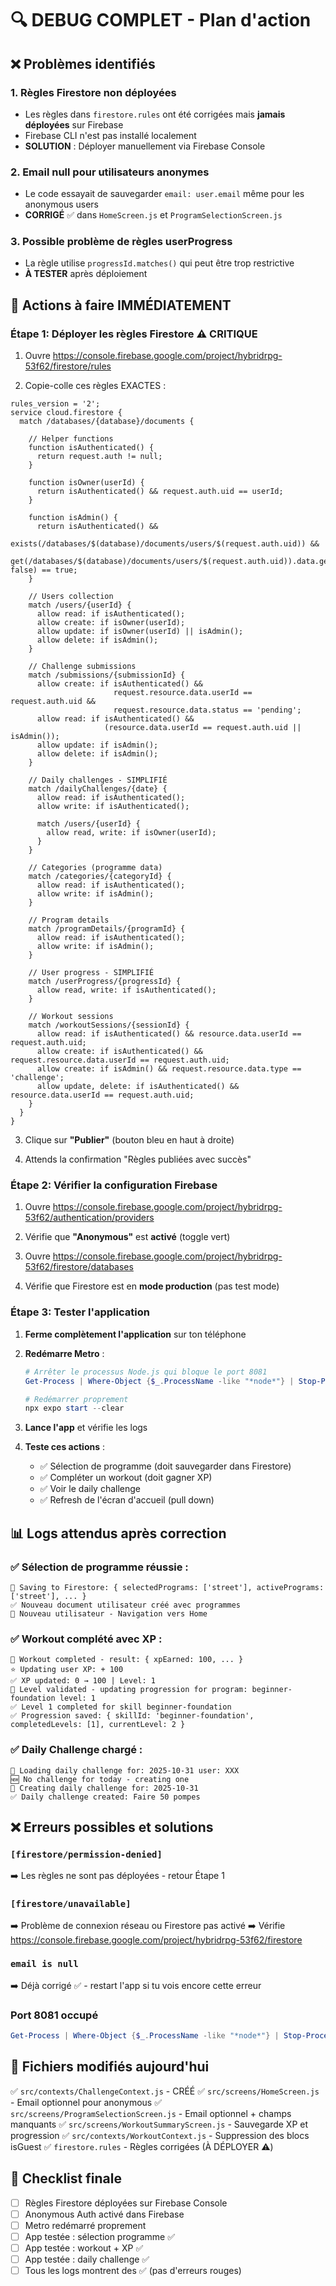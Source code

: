 # 🔍 DEBUG COMPLET - Plan d'action

## ❌ Problèmes identifiés

### 1. **Règles Firestore non déployées**
- Les règles dans `firestore.rules` ont été corrigées mais **jamais déployées** sur Firebase
- Firebase CLI n'est pas installé localement
- **SOLUTION** : Déployer manuellement via Firebase Console

### 2. **Email null pour utilisateurs anonymes**
- Le code essayait de sauvegarder `email: user.email` même pour les anonymous users
- **CORRIGÉ** ✅ dans `HomeScreen.js` et `ProgramSelectionScreen.js`

### 3. **Possible problème de règles userProgress**
- La règle utilise `progressId.matches()` qui peut être trop restrictive
- **À TESTER** après déploiement

## 🎯 Actions à faire IMMÉDIATEMENT

### Étape 1: Déployer les règles Firestore ⚠️ CRITIQUE

1. Ouvre https://console.firebase.google.com/project/hybridrpg-53f62/firestore/rules

2. Copie-colle ces règles EXACTES :

```
rules_version = '2';
service cloud.firestore {
  match /databases/{database}/documents {
    
    // Helper functions
    function isAuthenticated() {
      return request.auth != null;
    }
    
    function isOwner(userId) {
      return isAuthenticated() && request.auth.uid == userId;
    }
    
    function isAdmin() {
      return isAuthenticated() && 
             exists(/databases/$(database)/documents/users/$(request.auth.uid)) &&
             get(/databases/$(database)/documents/users/$(request.auth.uid)).data.get('isAdmin', false) == true;
    }
    
    // Users collection
    match /users/{userId} {
      allow read: if isAuthenticated();
      allow create: if isOwner(userId);
      allow update: if isOwner(userId) || isAdmin();
      allow delete: if isAdmin();
    }
    
    // Challenge submissions
    match /submissions/{submissionId} {
      allow create: if isAuthenticated() && 
                       request.resource.data.userId == request.auth.uid &&
                       request.resource.data.status == 'pending';
      allow read: if isAuthenticated() && 
                     (resource.data.userId == request.auth.uid || isAdmin());
      allow update: if isAdmin();
      allow delete: if isAdmin();
    }
    
    // Daily challenges - SIMPLIFIÉ
    match /dailyChallenges/{date} {
      allow read: if isAuthenticated();
      allow write: if isAuthenticated();
      
      match /users/{userId} {
        allow read, write: if isOwner(userId);
      }
    }
    
    // Categories (programme data)
    match /categories/{categoryId} {
      allow read: if isAuthenticated();
      allow write: if isAdmin();
    }
    
    // Program details
    match /programDetails/{programId} {
      allow read: if isAuthenticated();
      allow write: if isAdmin();
    }
    
    // User progress - SIMPLIFIÉ
    match /userProgress/{progressId} {
      allow read, write: if isAuthenticated();
    }
    
    // Workout sessions
    match /workoutSessions/{sessionId} {
      allow read: if isAuthenticated() && resource.data.userId == request.auth.uid;
      allow create: if isAuthenticated() && request.resource.data.userId == request.auth.uid;
      allow create: if isAdmin() && request.resource.data.type == 'challenge';
      allow update, delete: if isAuthenticated() && resource.data.userId == request.auth.uid;
    }
  }
}
```

3. Clique sur **"Publier"** (bouton bleu en haut à droite)

4. Attends la confirmation "Règles publiées avec succès"

### Étape 2: Vérifier la configuration Firebase

1. Ouvre https://console.firebase.google.com/project/hybridrpg-53f62/authentication/providers

2. Vérifie que **"Anonymous"** est **activé** (toggle vert)

3. Ouvre https://console.firebase.google.com/project/hybridrpg-53f62/firestore/databases

4. Vérifie que Firestore est en **mode production** (pas test mode)

### Étape 3: Tester l'application

1. **Ferme complètement l'application** sur ton téléphone

2. **Redémarre Metro** :
   ```powershell
   # Arrêter le processus Node.js qui bloque le port 8081
   Get-Process | Where-Object {$_.ProcessName -like "*node*"} | Stop-Process -Force
   
   # Redémarrer proprement
   npx expo start --clear
   ```

3. **Lance l'app** et vérifie les logs

4. **Teste ces actions** :
   - ✅ Sélection de programme (doit sauvegarder dans Firestore)
   - ✅ Compléter un workout (doit gagner XP)
   - ✅ Voir le daily challenge
   - ✅ Refresh de l'écran d'accueil (pull down)

## 📊 Logs attendus après correction

### ✅ Sélection de programme réussie :
```
💾 Saving to Firestore: { selectedPrograms: ['street'], activePrograms: ['street'], ... }
✅ Nouveau document utilisateur créé avec programmes
🚀 Nouveau utilisateur - Navigation vers Home
```

### ✅ Workout complété avec XP :
```
💾 Workout completed - result: { xpEarned: 100, ... }
⭐ Updating user XP: + 100
✅ XP updated: 0 → 100 | Level: 1
🎯 Level validated - updating progression for program: beginner-foundation level: 1
✅ Level 1 completed for skill beginner-foundation
✅ Progression saved: { skillId: 'beginner-foundation', completedLevels: [1], currentLevel: 2 }
```

### ✅ Daily Challenge chargé :
```
📅 Loading daily challenge for: 2025-10-31 user: XXX
🆕 No challenge for today - creating one
🎲 Creating daily challenge for: 2025-10-31
✅ Daily challenge created: Faire 50 pompes
```

## ❌ Erreurs possibles et solutions

### `[firestore/permission-denied]`
➡️ Les règles ne sont pas déployées - retour Étape 1

### `[firestore/unavailable]`
➡️ Problème de connexion réseau ou Firestore pas activé
➡️ Vérifie https://console.firebase.google.com/project/hybridrpg-53f62/firestore

### `email is null`
➡️ Déjà corrigé ✅ - restart l'app si tu vois encore cette erreur

### Port 8081 occupé
```powershell
Get-Process | Where-Object {$_.ProcessName -like "*node*"} | Stop-Process -Force
```

## 📝 Fichiers modifiés aujourd'hui

✅ `src/contexts/ChallengeContext.js` - CRÉÉ
✅ `src/screens/HomeScreen.js` - Email optionnel pour anonymous
✅ `src/screens/ProgramSelectionScreen.js` - Email optionnel + champs manquants
✅ `src/screens/WorkoutSummaryScreen.js` - Sauvegarde XP et progression
✅ `src/contexts/WorkoutContext.js` - Suppression des blocs isGuest
✅ `firestore.rules` - Règles corrigées (À DÉPLOYER ⚠️)

## 🎯 Checklist finale

- [ ] Règles Firestore déployées sur Firebase Console
- [ ] Anonymous Auth activé dans Firebase
- [ ] Metro redémarré proprement
- [ ] App testée : sélection programme ✅
- [ ] App testée : workout + XP ✅
- [ ] App testée : daily challenge ✅
- [ ] Tous les logs montrent des ✅ (pas d'erreurs rouges)
